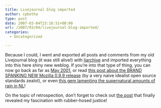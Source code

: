 ```yaml
---
title: Livejournal blog imported
author: cpbotha
type: post
date: 2007-03-04T23:16:51+00:00
url: /2007/03/04/livejournal-blog-imported/
categories:
  - Uncategorized

---
```

Because I could, I went and exported all posts and comments from my old Livejournal blog (it was still alive!) with [ljarchive][1] and imported everything into this here shiny new weblog. If you&#8217;re into that type of thing, you can now go back as far as [May 2001][2], or read [this post about the BRAND SPANKING NEW Mozilla 0.9.9 release][3] (by a very naive idealist open source standards zealot), or even [this gem lamenting the supernatural amounts of rain in NL][4]!

On the topic of retrospection, don&#8217;t forget to check out [the post][5] that finally revealed my fascination with rubber-hosed justice!

 [1]: http://www.fawx.com/software/ljarchive/ "ljarchive home page."
 [2]: http://cpbotha.net/2001/05 "livejournal archive 2001-05"
 [3]: http://cpbotha.net/2002/03/24/the-years-of-pain-are-over/ "blog post about mozilla 0.9.9."
 [4]: http://cpbotha.net/2002/08/01/too-much-water/ "post about NL and too much rain."
 [5]: http://cpbotha.net/2003/04/11/scum-of-the-earth/ "Rubber-hosed justice post."